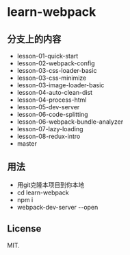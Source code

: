 # learn-webpack

## 分支上的内容

- lesson-01-quick-start
- lesson-02-webpack-config
- lesson-03-css-loader-basic
- lesson-03-css-minimize
- lesson-03-image-loader-basic
- lesson-04-auto-clean-dist
- lesson-04-process-html
- lesson-05-dev-server
- lesson-06-code-splitting
- lesson-06-webpack-bundle-analyzer
- lesson-07-lazy-loading
- lesson-08-redux-intro
- master

## 用法

- 用git克隆本项目到你本地
- cd learn-webpack
- npm i 
- webpack-dev-server --open

## License

MIT.
